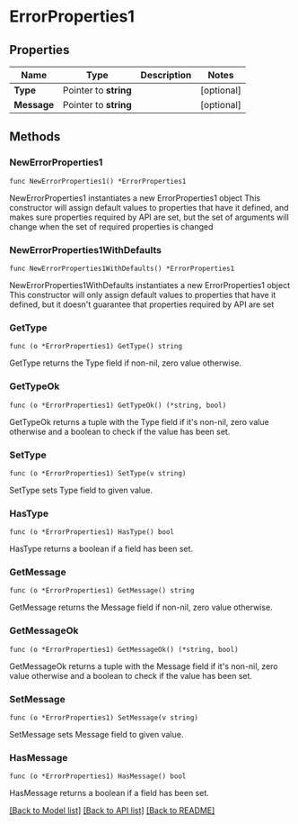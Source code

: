 # ErrorProperties1

## Properties

Name | Type | Description | Notes
------------ | ------------- | ------------- | -------------
**Type** | Pointer to **string** |  | [optional] 
**Message** | Pointer to **string** |  | [optional] 

## Methods

### NewErrorProperties1

`func NewErrorProperties1() *ErrorProperties1`

NewErrorProperties1 instantiates a new ErrorProperties1 object
This constructor will assign default values to properties that have it defined,
and makes sure properties required by API are set, but the set of arguments
will change when the set of required properties is changed

### NewErrorProperties1WithDefaults

`func NewErrorProperties1WithDefaults() *ErrorProperties1`

NewErrorProperties1WithDefaults instantiates a new ErrorProperties1 object
This constructor will only assign default values to properties that have it defined,
but it doesn't guarantee that properties required by API are set

### GetType

`func (o *ErrorProperties1) GetType() string`

GetType returns the Type field if non-nil, zero value otherwise.

### GetTypeOk

`func (o *ErrorProperties1) GetTypeOk() (*string, bool)`

GetTypeOk returns a tuple with the Type field if it's non-nil, zero value otherwise
and a boolean to check if the value has been set.

### SetType

`func (o *ErrorProperties1) SetType(v string)`

SetType sets Type field to given value.

### HasType

`func (o *ErrorProperties1) HasType() bool`

HasType returns a boolean if a field has been set.

### GetMessage

`func (o *ErrorProperties1) GetMessage() string`

GetMessage returns the Message field if non-nil, zero value otherwise.

### GetMessageOk

`func (o *ErrorProperties1) GetMessageOk() (*string, bool)`

GetMessageOk returns a tuple with the Message field if it's non-nil, zero value otherwise
and a boolean to check if the value has been set.

### SetMessage

`func (o *ErrorProperties1) SetMessage(v string)`

SetMessage sets Message field to given value.

### HasMessage

`func (o *ErrorProperties1) HasMessage() bool`

HasMessage returns a boolean if a field has been set.


[[Back to Model list]](../README.md#documentation-for-models) [[Back to API list]](../README.md#documentation-for-api-endpoints) [[Back to README]](../README.md)


